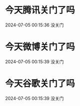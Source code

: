 # 今天腾讯关门了吗

2024-07-05 00:15:36 没关门

# 今天微博关门了吗

2024-07-05 00:15:39 没关门

# 今天谷歌关门了吗

2024-07-05 00:15:39 没关门

